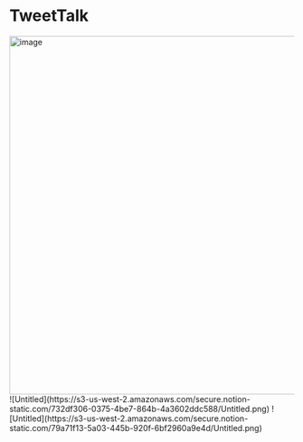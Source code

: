 # TweetTalk
<img width="633" alt="image" src="https://user-images.githubusercontent.com/117028294/236775378-3598982b-5c57-4328-a0e7-3d36ff4bd2dc.png">
![Untitled](https://s3-us-west-2.amazonaws.com/secure.notion-static.com/732df306-0375-4be7-864b-4a3602ddc588/Untitled.png)
![Untitled](https://s3-us-west-2.amazonaws.com/secure.notion-static.com/79a71f13-5a03-445b-920f-6bf2960a9e4d/Untitled.png)
